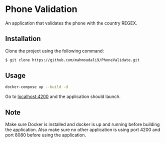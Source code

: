 # Phone Validation

An application that validates the phone with the country REGEX.

## Installation

Clone the project using the following command:

```bash
$ git clone https://github.com/mahmoudali9/PhoneValidate.git
```

## Usage

```bash
docker-compose up --build -d
```
Go to [localhost:4200](http://localhost:4200/) and the application should launch.

## Note
Make sure Docker is installed and docker is up and running before building the application.
Also make sure no other application is using port 4200 and port 8080 before using the application.
